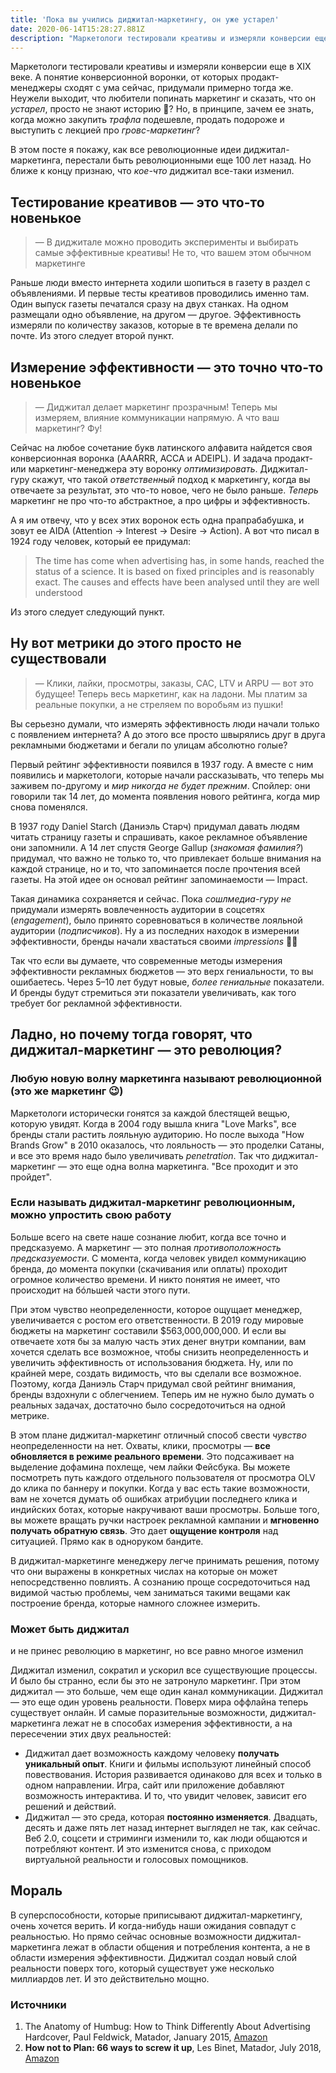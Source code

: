 ```yaml
---
title: 'Пока вы учились диджитал-маркетингу, он уже устарел'
date: 2020-06-14T15:28:27.881Z
description: "Маркетологи тестировали креативы и измеряли конверсии еще в XIX веке. А понятие конверсионной воронки, от которых продакт-менеджеры сходят с ума сейчас, придумали примерно тогда же. Неужели выходит, что любители попинать маркетинг и сказать, что он *устарел*, просто не знают историю \U0001F914? Но, в принципе, зачем ее знать, когда можно закупить *трафла* подешевле, продать подороже и выступить с лекцией про *гровс-маркетинг*?  В этом посте я покажу, как все революционные идеи диджитал-маркетинга, перестали быть революционными еще 100 лет назад. Но ближе к концу признаю, что *кое-что* диджитал все-таки изменил."
---
```

Маркетологи тестировали креативы и измеряли конверсии еще в XIX веке. А понятие конверсионной воронки, от которых продакт-менеджеры сходят с ума сейчас, придумали примерно тогда же. Неужели выходит, что любители попинать маркетинг и сказать, что он *устарел*, просто не знают историю 🤔? Но, в принципе, зачем ее знать, когда можно закупить *трафла* подешевле, продать подороже и выступить с лекцией про *гровс-маркетинг*?

В этом посте я покажу, как все революционные идеи диджитал-маркетинга, перестали быть революционными еще 100 лет назад. Но ближе к концу признаю, что *кое-что* диджитал все-таки изменил.

## Тестирование креативов — это что-то новенькое

> — В диджитале можно проводить эксперименты и выбирать самые эффективные креативы! Не то, что вашем этом обычном маркетинге

Раньше люди вместо интернета ходили шопиться в газету в раздел с объявлениями. И первые тесты креативов проводились именно там. Один выпуск газеты печатался сразу на двух станках. На одном размещали одно объявление, на другом — другое. Эффективность измеряли по количеству заказов, которые в те времена делали по почте. Из этого следует второй пункт.

## Измерение эффективности — это точно что-то новенькое

> — Диджитал делает маркетинг прозрачным! Теперь мы измеряем, влияние коммуникации напрямую. А что ваш маркетинг? Фу!

Сейчас на любое сочетание букв латинского алфавита найдется своя конверсионная воронка (AAARRR, ACCA и ADEIPL). И задача продакт- или маркетинг-менеджера эту воронку *оптимизировать*. Диджитал-гуру скажут, что такой *ответственный* подход к маркетингу, когда вы отвечаете за результат, это что-то новое, чего не было раньше. *Теперь* маркетинг не про что-то абстрактное, а про цифры и эффективность.

А я им отвечу, что у всех этих воронок есть одна прапрабабушка, и зовут ее AIDA (Attention → Interest → Desire → Action). А вот что писал в 1924 году человек, который ее придумал:

> The time has come when advertising has, in some hands, reached the status of a science. It is based on fixed principles and is reasonably exact. The causes and effects have been analysed until they are well understood

Из этого следует следующий пункт.

## Ну вот метрики до этого просто не существовали

> — Клики, лайки, просмотры, заказы, CAC, LTV и ARPU — вот это будущее! Теперь весь маркетинг, как на ладони. Мы платим за реальные покупки, а не стреляем по воробьям из пушки!

Вы серьезно думали, что измерять эффективность люди начали только с появлением интернета? А до этого все просто швырялись друг в друга рекламными бюджетами и бегали по улицам абсолютно голые?

Первый рейтинг эффективности появился в 1937 году. А вместе с ним появились и маркетологи, которые начали рассказывать, что теперь мы заживем по-другому и *мир никогда не будет прежним*. Спойлер: они говорили так 14 лет, до момента появления нового рейтинга, когда мир снова поменялся.

В 1937 году Daniel Starch (Даниэль Старч) придумал давать людям читать страницу газеты и спрашивать, какое рекламное объявление они запомнили. А 14 лет спустя George Gallup (*знакомая фамилия?*) придумал, что важно не только то, что привлекает больше внимания на каждой странице, но и то, что запоминается после прочтения всей газеты. На этой идее он основал рейтинг запоминаемости — Impact.

Такая динамика сохраняется и сейчас. Пока *сошлмедиа-гуру не* придумали измерять вовлеченность аудитории в соцсетях (*engagement*), было принято соревноваться в количестве лояльной аудитории (*подписчиков*). Ну а из последних находок в измерении эффективности, бренды начали хвастаться своими *impressions* 🤷‍♀️

Так что если вы думаете, что современные методы измерения эффективности рекламных бюджетов  — это верх гениальности, то вы ошибаетесь. Через 5–10 лет будут новые, *более гениальные* показатели. И бренды будут стремиться эти показатели увеличивать, как того требует бог рекламной эффективности.

## Ладно, но почему тогда говорят, что диджитал-маркетинг — это революция?

### Любую новую волну маркетинга называют революционной (это же маркетинг 😉)

Маркетологи исторически гонятся за каждой блестящей вещью, которую увидят. Когда в 2004 году вышла книга "Love Marks", все бренды стали растить лояльную аудиторию. Но после выхода "How Brands Grow" в 2010 оказалось, что лояльность — это проделки Сатаны, и все это время надо было увеличивать *penetration*. Так что диджитал-маркетинг — это еще одна
волна маркетинга. "Все проходит и это пройдет".

### Если называть диджитал-маркетинг революционным, можно упростить свою работу

Больше всего на свете наше сознание любит, когда все точно и предсказуемо. А маркетинг — это полная *противоположность предсказуемости*. С момента, когда человек увидел коммуникацию бренда, до момента покупки (скачивания или оплаты) проходит огромное количество времени. И никто понятия не имеет, что происходит на бóльшей части этого пути.

При этом чувство неопределенности, которое ощущает менеджер, увеличивается с ростом его ответственности. В 2019 году мировые бюджеты на маркетинг составили $563,000,000,000. И если вы отвечаете хотя бы за малую часть этих денег внутри компании, вам хочется сделать все возможное, чтобы снизить неопределенность и увеличить эффективность от использования бюджета. Ну, или по крайней мере, создать видимость, что вы сделали все возможное. Поэтому, когда Даниэль Старч придумал свой рейтинг внимания, бренды вздохнули с облегчением. Теперь им не нужно было думать о реальных задачах, достаточно было сосредоточиться на одной метрике.

В этом плане диджитал-маркетинг отличный способ свести *чувство* неопределенности на нет. Охваты, клики, просмотры — **все обновляется в режиме реального времени**. Это подсаживает на выделение дофамина похлеще, чем лайки Фейсбука. Вы можете посмотреть путь каждого отдельного пользователя от просмотра OLV до клика по баннеру и покупки. Когда у вас есть такие возможности, вам не хочется думать об ошибках атрибуции последнего клика и индийских ботах, которые накручивают ваши просмотры. Больше того, вы можете вращать ручки настроек рекламной кампании и **мгновенно получать обратную связь**. Это дает **ощущение контроля** над ситуацией. Прямо как в одноруком бандите.

В диджитал-маркетинге менеджеру легче принимать решения, потому что они выражены в конкретных числах на которые он может непосредственно повлиять. А сознанию проще сосредоточиться над видимой частью проблемы, чем заниматься такими вещами как построение бренда, которые намного сложнее измерить.

### Может быть диджитал
и не принес
революцию в маркетинг,
но все равно
многое изменил

Диджитал изменил, сократил и ускорил все существующие процессы. И было бы странно, если бы это не затронуло маркетинг. При этом диджитал — это больше, чем еще один канал коммуникации. Диджитал — это еще один уровень реальности. Поверх мира оффлайна теперь существует онлайн. И самые поразительные возможности, диджитал-маркетинга лежат не в способах измерения эффективности, а на пересечении этих двух реальностей:

- Диджитал дает возможность каждому человеку **получать уникальный опыт**. Книги и фильмы используют линейный способ повествования. История развивается одинаково для всех и только в одном направлении. Игра, сайт или приложение добавляют возможность интерактива. И то, что увидит человек, зависит его решений и действий.
- Диджитал — это среда, которая **постоянно изменяется**. Двадцать, десять и даже пять лет назад интернет выглядел не так, как сейчас. Веб 2.0, соцсети и стриминги изменили то, как люди общаются и потребляют контент. И это изменится снова, с приходом виртуальной реальности и голосовых помощников.

## Мораль

В суперспособности, которые приписывают диджитал-маркетингу, очень хочется верить. И когда-нибудь наши ожидания совпадут с реальностью. Но прямо сейчас основные возможности диджитал-маркетинга лежат в области общения и потребления контента, а не в области измерения эффективности. Диджитал создал новый слой реальности поверх того, который существует уже несколько миллиардов лет. И это действительно мощно.

### Источники

1. The Anatomy of Humbug: How to Think Differently About Advertising Hardcover, Paul Feldwick, Matador, January 2015, [Amazon](https://www.amazon.co.uk/Anatomy-Humbug-Think-Differently-Advertising/dp/1784621927)
2. **How not to Plan: 66 ways to screw it up**, Les Binet, Matador, July 2018, [Amazon](https://www.amazon.com/How-not-Plan-ways-screw-ebook/dp/B07FF3DY4B/)